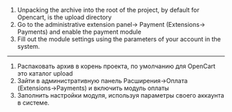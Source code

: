 1. Unpacking the archive into the root of the project, by default for Opencart, is the upload directory
2. Go to the administrative extension panel-> Payment (Extensions-> Payments) and enable the payment module
3. Fill out the module settings using the parameters of your account in the system.
-----
1. Распаковать архив в корень проекта, по умолчанию для OpenCart это каталог upload
2. Зайти в административную панель Расширения->Оплата (Extensions->Payments) и включить модуль оплаты
3. Заполнить настройки модуля, используя параметры своего аккаунта в системе.

